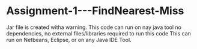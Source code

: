 # Assignment-1---FindNearest-Miss

Jar file is created witha warning.
This code can run on nay java tool
no dependencies, no external files/libraries required to run this code
This can run on Netbeans, Eclipse, or on any Java IDE Tool.
